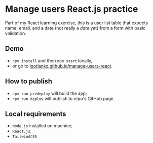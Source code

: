 # Manage users React.js practice

Part of my React learning exercise, this is a user list table that expects name, email, and a date (not really a _date_ yet) from a form with basic validation.

## Demo
  - `npm install` and then `npm start` locally,
  - or go to [igorlanko.github.io/manage-users-react](igorlanko.github.io/manage-users-react).

## How to publish
- `npm run predeploy` will build the app;
- `npm run deploy` will publish to repo's GitHub page.
  
## Local requirements
- `Node.js` installed on machine;
- `React.js`;
- `TailwindCSS`